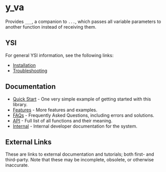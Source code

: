 # y_va

Provides `___`, a companion to `...`, which passes all variable parameters to another function instead of receiving them.

## YSI

For general YSI information, see the following links:

* [Installation](../installation.md)
* [Troubleshooting](../troubleshooting.md)

## Documentation

* [Quick Start](y_va/quick-start.md) - One very simple example of getting started with this library.
* [Features](y_va/features.md) - More features and examples.
* [FAQs](y_va/faqs.md) - Frequently Asked Questions, including errors and solutions.
* [API](y_va/api.md) - Full list of all functions and their meaning.
* [Internal](y_va/internal.md) - Internal developer documentation for the system.

## External Links

These are links to external documentation and tutorials; both first- and third-party.  Note that these may be incomplete, obsolete, or otherwise inaccurate.

